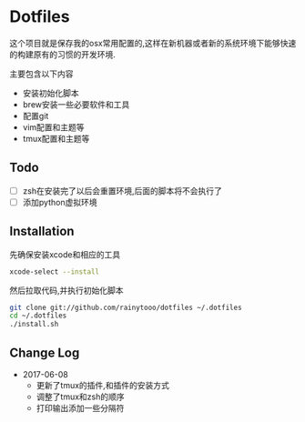 Dotfiles
========

这个项目就是保存我的osx常用配置的,这样在新机器或者新的系统环境下能够快速的构建原有的习惯的开发环境.

主要包含以下内容

* 安装初始化脚本
* brew安装一些必要软件和工具
* 配置git
* vim配置和主题等
* tmux配置和主题等

Todo
-----------

* [ ] zsh在安装完了以后会重置环境,后面的脚本将不会执行了
* [ ] 添加python虚拟环境

Installation
------------

先确保安装xcode和相应的工具

```bash
xcode-select --install
```

然后拉取代码,并执行初始化脚本

``` bash
git clone git://github.com/rainytooo/dotfiles ~/.dotfiles
cd ~/.dotfiles
./install.sh
```


Change Log
----------

* 2017-06-08
    - 更新了tmux的插件,和插件的安装方式
    - 调整了tmux和zsh的顺序
    - 打印输出添加一些分隔符

